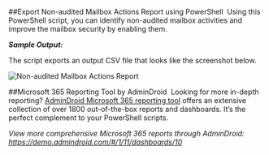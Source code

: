 ##Export Non-audited Mailbox Actions Report using PowerShell 
Using this PowerShell script, you can identify non-audited mailbox activities and improve the mailbox security by enabling them.

***Sample Output:*** 

The script exports an output CSV file that looks like the screenshot below. 

![Non-audited Mailbox Actions Report](https://o365reports.com/wp-content/uploads/2022/05/Non-audited-mailbox-actions.png?v=1705576521) 

##Microsoft 365 Reporting Tool by AdminDroid 
Looking for more in-depth reporting? [AdminDroid Microsoft 365 reporting tool](https://admindroid.com/?src=GitHub) offers an extensive collection of over 1800 out-of-the-box reports and dashboards. It’s the perfect complement to your PowerShell scripts. 

*View more comprehensive Microsoft 365 reports through AdminDroid: <https://demo.admindroid.com/#/1/11/dashboards/10>*